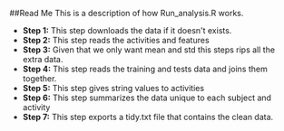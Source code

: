 ##Read Me
This is a description of how Run_analysis.R works. 

* **Step 1:** This step downloads the data if it doesn't exists. 
* **Step 2:** This step reads the activities and features
* **Step 3:** Given that we only want mean and std this steps rips all the extra data.
* **Step 4:** This step reads the training and tests data and joins them together.
* **Step 5:** This step gives string values to activities
* **Step 6:** This step summarizes the data unique to each subject and activity
* **Step 7:** This step exports a tidy.txt file that contains the clean data. 

